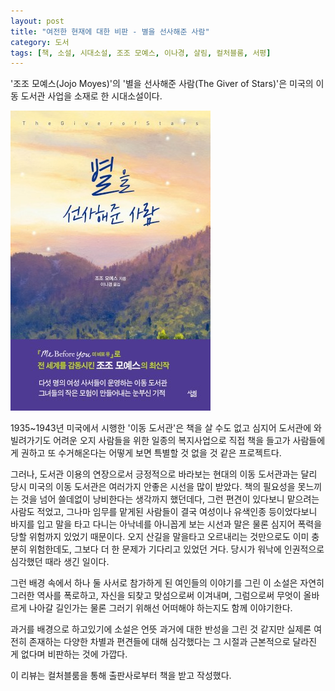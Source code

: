 ```yaml
---
layout: post
title: "여전한 현재에 대한 비판 - 별을 선사해준 사람"
category: 도서
tags: [책, 소설, 시대소설, 조조 모예스, 이나경, 살림, 컬처블룸, 서평]
---
```


'조조 모예스(Jojo Moyes)'의
'별을 선사해준 사람(The Giver of Stars)'은
미국의 이동 도서관 사업을 소재로 한 시대소설이다.

![표지](/images/book/the-giver-of-stars-book-h480.jpg)

1935~1943년 미국에서 시행한 '이동 도서관'은
책을 살 수도 없고
심지어 도서관에 와 빌려가기도 어려운 오지 사람들을 위한 일종의 복지사업으로
직접 책을 들고가 사람들에게 권하고 또 수거해온다는
어떻게 보면 특별할 것 없을 것 같은 프로젝트다.

그러나, 도서관 이용의 연장으로서 긍정적으로 바라보는 현대의 이동 도서관과는 달리
당시 미국의 이동 도서관은 여러가지 안좋은 시선을 많이 받았다.
책의 필요성을 못느끼는 것을 넘어 쓸데없이 낭비한다는 생각까지 했던데다,
그런 편견이 있다보니 맡으려는 사람도 적었고,
그나마 임무를 맡게된 사람들이 결국 여성이나 유색인종 등이었다보니
바지를 입고 말을 타고 다니는 아낙네를 아니꼽게 보는 시선과 말은 물론
심지어 폭력을 당할 위험까지 있었기 때문이다.
오지 산길을 말을타고 오르내리는 것만으로도 이미 충분히 위험한데도,
그보다 더 한 문제가 기다리고 있었던 거다.
당시가 워낙에 인권적으로 심각했던 때라 생긴 일이다.

그런 배경 속에서 하나 둘 사서로 참가하게 된 여인들의 이야기를 그린 이 소설은
자연히 그러한 역사를 폭로하고,
자신을 되찾고 맞섬으로써 이겨내며,
그럼으로써 무엇이 올바르게 나아갈 길인가는 물론
그러기 위해선 어떠해야 하는지도 함께 이야기한다.

과거를 배경으로 하고있기에 소설은 언뜻 과거에 대한 반성을 그린 것 같지만
실제론 여전히 존재하는 다양한 차별과 편견들에 대해
심각했다는 그 시절과 근본적으로 달라진 게 없다며 비판하는 것에 가깝다.



<div class="im im-info">
이 리뷰는 컬처블룸을 통해 출판사로부터 책을 받고 작성했다.
</div>
